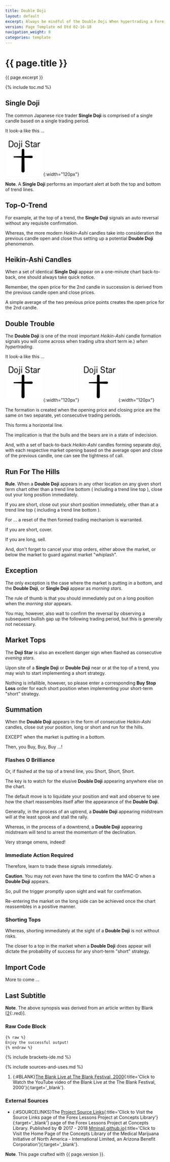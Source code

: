 ```yaml
---
title: Double Doji
layout: default
excerpt: Always be mindful of the Double Doji When hypertrading a Foreign currency futures contract ...
version: Page Template md Dtd 02-16-18
navigation_weight: 8
categories: template
---
```

# {{ page.title }}

{{ page.excerpt }}

{% include toc.md %}

## Single Doji

The common Japanese rice trader **Single Doji** is comprised of a single candle based on a single trading period.

It look-a like this ...

![Single Doji](../assets/img/png/Doji-Star.png){:width="120px"}

**Note**. A **Single Doji** performs an important alert at both the top and bottom of trend lines.

## Top-O-Trend

For example, at the top of a trend, the **Single Doji** signals an auto reversal without any requisite confirmation.

Whereas, the more modern *Heikin-Ashi* candles take into consideration the previous candle open and close thus setting up a potential **Double Doji** phenomenon.

## Heikin-Ashi Candles

When a set of identical **Single Doji** appear on a one-minute chart back-to-back, one should always take quick notice.

Remember, the open price for the 2nd candle in succession is de­rived from the pre­vi­ous can­dle open and close prices.

A simple average of the two previous price points creates the open price for the 2nd candle.

## Double Trouble

The  **Double Doji** is one of the most important *Heikin-Ashi* candle formation signals you will come across when trading ultra short term ie.) *when hypertrading*.

It look-a like this ...

![Single Doji](../assets/img/png/Doji-Star.png){:width="120px"} ![Single Doji](../assets/img/png/Doji-Star.png){:width="120px"}

The formation is created when the opening price and closing price are the same on two separate, yet consecutive trading periods.

This forms a horizontal line.

The implication is that the bulls and the bears are in a state of indecision.

And, with a set of back-to-back *Heikin-Ashi* candles forming separate *doji*, with each respective market opening based on the average open and close of the previous candle, one can see the tightness of call.

## Run For The Hills

**Rule**. When a **Double Doji** appears in any other location on any given short term chart other than a trend line bottom ( including a trend line top ), close out your long position immediately.

If you are short, close out your short position immediately, other than at a trend line top ( including a trend line bottom ).

For ... a reset of the then formed trading mechanism is warranted.

If you are short, cover.

If you are long, sell.

And, don't forget to cancel your stop orders, either above the market, or below the market to guard against market "whiplash".

## Exception

The only exception is the case where the market is putting in a bottom, and the **Double Doji**, or **Single Doji** appear as *morning stars*.

The rule of thumb is that you should immediately put on a long position when the *morning star* appears.

You may, however, also wait to confirm the reversal by observing a subsequent bullish gap up the following trading period, but this is generally not necessary.

## Market Tops

The **Doji Star** is also an excellent danger sign when flashed as consecutive *evening stars*.

Upon site of a **Single Doji** or **Double Doji** near or at the top of a trend, you may wish to start implementing a short strategy.

Nothing is infallible, however, so please enter a corresponding **Buy Stop Loss** order for each short position when implementing your short-term "short" strategy.

## Summation

When the **Double Doji** appears in the form of consecutive *Heikin-Ashi* candles, close out your position, long or short and run for the hills.

EXCEPT when the market is putting in a bottom.

Then, you Buy, Buy, Buy ...!

### Flashes O Brilliance

Or, if flashed at the top of a trend line, you Short, Short, Short.

The key is to watch for the elusive **Double Doji** appearing anywhere else on the chart.

The default move is to liquidate your position and wait and observe to see how the chart reassembles itself after the appearance of the **Double Doji**.

Generally, in the process of an uptrend, a **Double Doji** appearing midstream will at the least spook and stall the rally.

Whereas, in the process of a downtrend, a **Double Doji** appearing midstream will tend to arrest the momentum of the declination.

Very strange omens, indeed!

### Immediate Action Required

Therefore, learn to trade these signals immediately.

**Caution**. You may not even have the time to confirm the MAC-D when a **Double Doji** appears.

So, pull the trigger promptly upon sight and wait for confirmation.

Re-entering the market on the long side can be achieved once the chart reassembles in a positive manner.

### Shorting Tops

Whereas, shorting immediately at the sight of a **Double Doji** is not without risks.

The closer to a top in the market when a  **Double Doji** does appear will dictate the probability of success for any short-term "short" strategy.

## Import Code

More to come ...

## Last Subtitle

**Note**. The above synopsis was derived from an article written by Blank [[2](#BLANK){:.red}].

### Raw Code Block

```liquid
{% raw %}
Enjoy the successful output!
{% endraw %}
```

{% include brackets-ide.md %}

{% include sources-and-uses.md %}

1. {:#BLANK}[The Blank Live at The Blank Festival, 2000](https://youtu.be/Blank){:title='Click to Watch the YouTube video of the Blank Live at the The Blank Festival, 2000'}{:target='_blank'}.

### External Sources

- {:#SOURCELINKS}The [Project Source Links](https://mminail.github.io/Forex/Source-Forex-Links.htm){:title='Click to Visit the Source Links page of the Forex Lessons Project at Concepts Library'}{:target='_blank'} page of the Forex Lessons Project at Concepts Library. Published by © 2017 - 2018 [Mminail.github.io](https://mminail.github.io/){:title='Click to Visit the Home Page of the Concepts Library of the Medical Marijuana Initiative of North America - International Limited, an Arizona Benefit Corporation'}{:target='_blank'}.

**Note**. This page crafted with {{ page.version }}.
